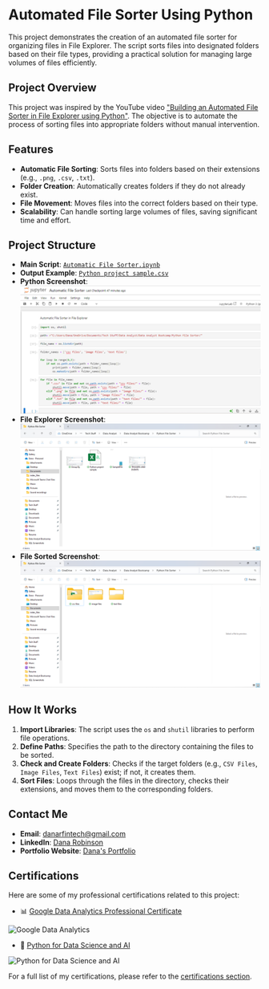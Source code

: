 # Automated File Sorter Using Python

This project demonstrates the creation of an automated file sorter for organizing files in File Explorer. The script sorts files into designated folders based on their file types, providing a practical solution for managing large volumes of files efficiently.

## Project Overview

This project was inspired by the YouTube video ["Building an Automated File Sorter in File Explorer using Python"](https://www.youtube.com/watch?v=gs0FNQR0njI). The objective is to automate the process of sorting files into appropriate folders without manual intervention.

## Features

- **Automatic File Sorting**: Sorts files into folders based on their extensions (e.g., `.png`, `.csv`, `.txt`).
- **Folder Creation**: Automatically creates folders if they do not already exist.
- **File Movement**: Moves files into the correct folders based on their type.
- **Scalability**: Can handle sorting large volumes of files, saving significant time and effort.

## Project Structure

- **Main Script**: [`Automatic File Sorter.ipynb`](https://github.com/danartech/Automated-File-Sorter-Using-Python/blob/main/Automatic%20File%20Sorter.ipynb)
- **Output Example**: [`Python project sample.csv`](https://github.com/danartech/Automated-File-Sorter-Using-Python/blob/main/Python%20project%20sample.csv)
- **Python Screenshot**: ![Screenshot](https://github.com/danartech/Automated-File-Sorter-Using-Python/blob/main/Screenshot%202024-06-21%20152245.png)
- **File Explorer Screenshot**: ![Screenshot](https://github.com/danartech/Automated-File-Sorter-Using-Python/blob/main/Screenshot%202024-06-21%20152156.png)
- **File Sorted Screenshot**: ![Screenshot](https://github.com/danartech/Automated-File-Sorter-Using-Python/blob/main/Screenshot%202024-06-21%20152440.png)


## How It Works

1. **Import Libraries**: The script uses the `os` and `shutil` libraries to perform file operations.
2. **Define Paths**: Specifies the path to the directory containing the files to be sorted.
3. **Check and Create Folders**: Checks if the target folders (e.g., `CSV Files`, `Image Files`, `Text Files`) exist; if not, it creates them.
4. **Sort Files**: Loops through the files in the directory, checks their extensions, and moves them to the corresponding folders.

## Contact Me

- **Email**: [danarfintech@gmail.com](mailto:danarfintech@gmail.com)
- **LinkedIn**: [Dana Robinson](https://www.linkedin.com/in/dana-robinson-acct)
- **Portfolio Website**: [Dana's Portfolio](https://danartech.github.io/DanaTheAnalyst.github.io/)

## Certifications 
Here are some of my professional certifications related to this project:

  - 📊 [Google Data Analytics Professional Certificate](https://coursera.org/share/4ed75de36411d7d5c0389e2d61a2c2ff)
<img src="https://i.imgur.com/lctxOq1.png" alt="Google Data Analytics " width="100"/>

  - 🐍 [Python for Data Science and AI](https://www.credly.com/badges/4f0fcef8-75d4-4114-9ccc-20a10d21f494/public_url)
<img src="https://i.imgur.com/xiEJ7PF.png" alt="Python for Data Science and AI" width="100"/>

For a full list of my certifications, please refer to the [certifications section](https://github.com/danartech).
